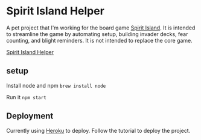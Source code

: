 # Spirit Island Helper
A pet project that I'm working for the board game [Spirit Island](https://boardgamegeek.com/boardgame/162886/spirit-island). It is intended to streamline the game by automating setup, building invader decks, fear counting, and blight reminders. It is not intended to replace the core game.

[Spirit Island Helper](https://spirit-island.herokuapp.com/)

## setup
Install node and npm
`brew install node`

Run it
`npm start`


## Deployment
Currently using [Heroku](https://devcenter.heroku.com/articles/getting-started-with-nodejs#introduction) to deploy. Follow the tutorial to deploy the project.
